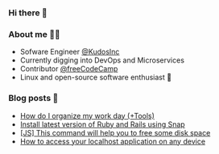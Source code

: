 ### Hi there 👋

### About me 🙋‍♂️️

* Sofware Engineer [@KudosInc](https://github.com/KudosInc/)
* Currently digging into DevOps and Microservices
* Contributor [@freeCodeCamp](https://github.com/freeCodeCamp)
* Linux and open-source software enthusiast 🧡️

### Blog posts 📖️
<!-- BLOG-POST-LIST:START -->
- [How do I organize my work day (+Tools)](https://dev.to/gugacavalieri/how-do-i-organize-my-work-day-tools-2gd6)
- [Install latest version of Ruby and Rails using Snap](https://dev.to/gugacavalieri/install-latest-version-of-ruby-and-rails-using-snap-2d7e)
- [[JS] This command will help you to free some disk space](https://dev.to/gugacavalieri/js-this-command-will-help-you-to-free-some-disk-space-il2)
- [How to access your localhost application on any device](https://dev.to/gugacavalieri/how-to-access-your-localhost-application-on-any-device-4gm4)
<!-- BLOG-POST-LIST:END -->

<!--
**gugacavalieri/gugacavalieri** is a ✨ _special_ ✨ repository because its `README.md` (this file) appears on your GitHub profile.

Here are some ideas to get you started:

- 🔭 I’m currently working on ...
- 🌱 I’m currently learning ...
- 👯 I’m looking to collaborate on ...
- 🤔 I’m looking for help with ...
- 💬 Ask me about ...
- 📫 How to reach me: ...
- 😄 Pronouns: ...
- ⚡ Fun fact: ...
-->
